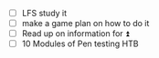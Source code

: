 - [ ] LFS study it 
- [ ] make a  game plan on how to do it 
- [ ] Read up on information for ⏫ 
- [ ] 10 Modules of Pen testing HTB 
